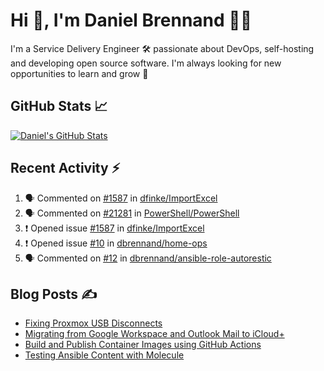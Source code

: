 # Hi 👋, I'm Daniel Brennand 👨‍💻

I'm a Service Delivery Engineer 🛠 passionate about DevOps, self-hosting and developing open source software. I'm always looking for new opportunities to learn and grow 🌱

## GitHub Stats 📈

[![Daniel's GitHub Stats](https://github-readme-stats.vercel.app/api?username=dbrennand&show_icons=true&count_private=true&hide_border=true&theme=dark)](https://github.com/anuraghazra/github-readme-stats)

## Recent Activity ⚡

<!--START_SECTION:activity-->
1. 🗣 Commented on [#1587](https://github.com/dfinke/ImportExcel/issues/1587#issuecomment-2060642256) in [dfinke/ImportExcel](https://github.com/dfinke/ImportExcel)
2. 🗣 Commented on [#21281](https://github.com/PowerShell/PowerShell/issues/21281#issuecomment-2056442782) in [PowerShell/PowerShell](https://github.com/PowerShell/PowerShell)
3. ❗ Opened issue [#1587](https://github.com/dfinke/ImportExcel/issues/1587) in [dfinke/ImportExcel](https://github.com/dfinke/ImportExcel)
4. ❗ Opened issue [#10](https://github.com/dbrennand/home-ops/issues/10) in [dbrennand/home-ops](https://github.com/dbrennand/home-ops)
5. 🗣 Commented on [#12](https://github.com/dbrennand/ansible-role-autorestic/issues/12#issuecomment-2040325858) in [dbrennand/ansible-role-autorestic](https://github.com/dbrennand/ansible-role-autorestic)
<!--END_SECTION:activity-->

## Blog Posts ✍

<!-- BLOG-POST-LIST:START -->
- [Fixing Proxmox USB Disconnects](https://danielbrennand.com/blog/proxmox-fix-usb-disconnect/)
- [Migrating from Google Workspace and Outlook Mail to iCloud+](https://danielbrennand.com/blog/google-outlook-to-icloud+/)
- [Build and Publish Container Images using GitHub Actions](https://danielbrennand.com/blog/build-and-publish-container-image-gha/)
- [Testing Ansible Content with Molecule](https://danielbrennand.com/blog/testing-ansible-content/)
<!-- BLOG-POST-LIST:END -->
